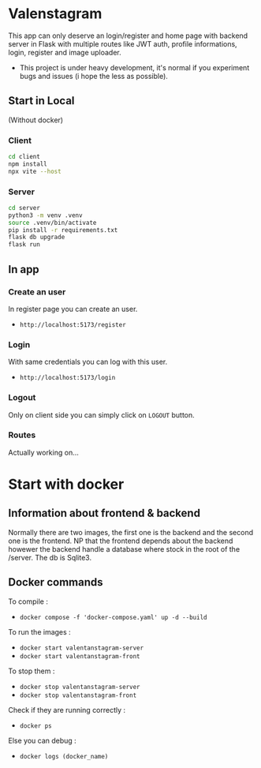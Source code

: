# Valenstagram

This app can only deserve an login/register and home page with backend server in Flask with multiple routes like JWT auth, profile informations, login, register and image uploader.
- This project is under heavy development, it's normal if you experiment bugs and issues (i hope the less as possible).

## Start in Local

(Without docker)

### Client 
```bash
cd client 
npm install
npx vite --host
```

### Server 
```bash
cd server 
python3 -m venv .venv
source .venv/bin/activate
pip install -r requirements.txt
flask db upgrade
flask run
```

## In app

### Create an user 

In register page you can create an user.
- `http://localhost:5173/register`

### Login 
With same credentials you can log with this user.
- `http://localhost:5173/login` 

### Logout 
Only on client side you can simply click on `LOGOUT` button.

### Routes

Actually working on...

# Start with docker

## Information about frontend & backend

Normally there are two images, the first one is the backend and the second one is the frontend.
NP that the frontend depends about the backend howewer the backend handle a database where stock in the root of the /server. The db is Sqlite3.

## Docker commands

To compile : 
- `docker compose -f 'docker-compose.yaml' up -d --build`

To run the images : 
- `docker start valentanstagram-server`
- `docker start valentanstagram-front`

To stop them : 
- `docker stop valentanstagram-server`
- `docker stop valentanstagram-front`

Check if they are running correctly : 
- `docker ps`

Else you can debug : 

- `docker logs (docker_name)`